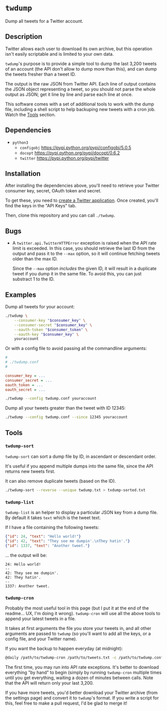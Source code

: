 `twdump`
========

Dump all tweets for a Twitter account.

Description
-----------

Twitter allows each user to download its own archive, but this operation
isn't easily scriptable and is limited to your own data.

`twdump`'s purpose is to provide a simple tool to dump the last
3,200 tweets of an account (the API don't allow to dump more than this),
and can dump the tweets fresher than a tweet ID.

The output is the raw JSON from Twitter API. Each line of output contains
the JSON object representing a tweet, so you should not parse the whole
output as JSON; get it line by line and parse each line at once.

This software comes with a set of additional tools to work with the dump
file, including a shell script to help backuping new tweets with a cron job.
Watch the [Tools](#tools) section.

Dependencies
------------

* `python3`
  * `configobj` <https://pypi.python.org/pypi/configobj/5.0.5>
  * `docopt` <https://pypi.python.org/pypi/docopt/0.6.2>
  * `twitter` <https://pypi.python.org/pypi/twitter>

Installation
------------

After installing the dependencies above, you'll need to retrieve your
Twitter consumer key, secret, OAuth token and secret.

To get these, you need to [create a Twitter application](https://apps.twitter.com/app/new).
Once created, you'll find the keys in the "API Keys" tab.

Then, clone this repository and you can call `./twdump`.

Bugs
----

* A `twitter.api.TwitterHTTPError` exception is raised when the API rate
  limit is exceeded. In this case, you should retrieve the last ID from the
  output and pass it to the `--max` option, so it will continue fetching
  tweets older than the max ID.

  Since the `--max` option *includes* the given ID, it will result in a
  duplicate tweet if you dump it in the same file. To avoid this, you
  can just substract 1 to the ID.

Examples
--------

Dump all tweets for your account:

```sh
./twdump \
    --consumer-key "$consumer_key" \
    --consumer-secret "$consumer_key" \
    --oauth-token "$consumer_token" \
    --oauth-key "$consumer_key" \
    youraccount
```

Or with a config file to avoid passing all the commandline arguments:

```ini
#
# ./twdump.conf
#

consumer_key = ...
consumer_secret = ...
oauth_token = ...
oauth_secret = ...
```

```sh
./twdump --config twdump.conf youraccount
```

Dump all your tweets greater than the tweet with ID 12345:

```sh
./twdump --config twdump.conf --since 12345 youraccount
```

Tools
-----

### `twdump-sort`

`twdump-sort` can sort a dump file by ID, in ascendant or descendant order.

It's useful if you append multiple dumps into the same file, since the API
returns new tweets first.

It can also remove duplicate tweets (based on the ID).

```sh
./twdump-sort --reverse --unique twdump.txt > txdump-sorted.txt
```

### `twdump-list`

`twdump-list` is an helper to display a particular JSON key from a dump
file. By default it takes `text` which is the tweet text.

If I have a file containing the following tweets:

```json
{"id": 24, "text": "Hello world!"}
{"id": 42, "text": "They see me dumpin'.\nThey hatin'."}
{"id": 1337, "text": "Another tweet."}
```

... the output will be:

```
24: Hello world!
--
42: They see me dumpin'.
42: They hatin'.
--
1337: Another tweet.
```

### `twdump-cron`

Probably the most useful tool in this page (but I put it at the end of the
readme... UX, I'm doing it wrong). `twdump-cron` will use all the above
tools to append your latest tweets in a file.

It takes at first arguments the file you store your tweets in, and all
other arguments are passed to `twdump` (so you'll want to add all the
keys, or a config file, and your Twitter name).

If you want the backup to happen everyday (at midnight):

```sh
@daily /path/to/twdump-cron /path/to/tweets.txt -c /path/to/twdump.conf youraccount
```

The first time, you may run into API rate exceptions. It's better to
download everything "by hand" to begin (simply by running `twdump-cron`
multiple times until you get everything, waiting a dozen of minutes between
calls. Note that the API will return only your last 3,200.

If you have more tweets, you'd better download your Twitter archive
(from the settings page) and convert it to `twdump`'s format. If you write
a script for this, feel free to make a pull request, I'd be glad to merge
it!
